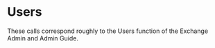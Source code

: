 # Users

These calls correspond roughly to the Users function of the Exchange Admin and Admin Guide.






